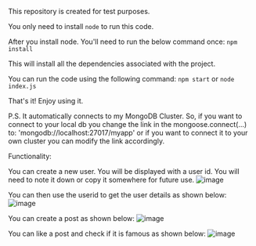 This repository is created for test purposes.

You only need to install `node` to run this code.

After you install node. You'll need to run the below command once:
`npm install`
    
This will install all the dependencies associated with the project.

You can run the code using the following command:
`npm start`
    or
`node index.js`
  
That's it! Enjoy using it.

P.S. It automatically connects to my MongoDB Cluster. So, if you want to connect to your local db you change the link in the mongoose.connect(...)
to: 'mongodb://localhost:27017/myapp' or if you want to connect it to your own cluster you can modify the link accordingly.


Functionality:

You can create a new user. You will be displayed with a user id. You will need to note it down or copy it somewhere for future use.
![image](https://user-images.githubusercontent.com/56663315/219653725-d46071f8-0156-49d8-a221-357734a62ca5.png)

You can then use the userid to get the user details as shown below:
![image](https://user-images.githubusercontent.com/56663315/219653870-aa954979-2c9a-4fad-9f8a-a26e7dbc7ae2.png)

You can create a post as shown below:
![image](https://user-images.githubusercontent.com/56663315/219653951-a3bdbbe6-3c54-4737-959b-86dc675a535e.png)

You can like a post and check if it is famous as shown below:
![image](https://user-images.githubusercontent.com/56663315/219654118-3846e31a-25b1-424f-82db-fbeccacbc4c4.png)
